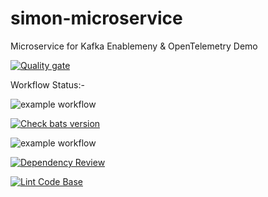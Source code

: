 # simon-microservice

Microservice for Kafka Enablemeny & OpenTelemetry Demo


[![Quality gate](https://sonarcloud.io/api/project_badges/quality_gate?project=zx8086_simon-microservice&token=1e1376b0795d947a463dd39062ed2bd3b5031ea2)](https://sonarcloud.io/summary/new_code?id=zx8086_simon-microservice)


Workflow Status:- 


![example workflow](https://github.com/zx8086/simon-microservice/actions/workflows/slack-notify.yml/badge.svg)

[![Check bats version](https://github.com/zx8086/simon-microservice/actions/workflows/check-bat-version.yml/badge.svg)](https://github.com/zx8086/simon-microservice/actions/workflows/check-bat-version.yml)

![example workflow](https://github.com/zx8086/simon-microservice/actions/workflows/nodejs-build-test.yml/badge.svg)

[![Dependency Review](https://github.com/zx8086/simon-microservice/actions/workflows/dependency-review.yml/badge.svg)](https://github.com/zx8086/simon-microservice/actions/workflows/dependency-review.yml)

[![Lint Code Base](https://github.com/zx8086/simon-microservice/actions/workflows/super-linter.yml/badge.svg)](https://github.com/zx8086/simon-microservice/actions/workflows/super-linter.yml)
